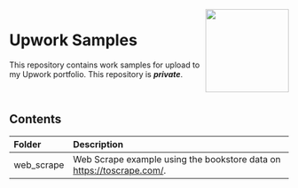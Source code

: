 <img align="right" height="150" src="https://user-images.githubusercontent.com/107127279/233161463-b4e5627d-1258-4050-80d2-d83a2abd50e7.png">

# Upwork Samples
This repository contains work samples for upload to my Upwork portfolio. This repository is <b><i>private</b></i>.

</br> 

## Contents

| Folder                                 | Description                                                                 |
| :------------------------------------- | :-------------------------------------------------------------------------- |
| web_scrape                             | Web Scrape example using the bookstore data on https://toscrape.com/.       |

</br> 
